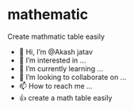 # mathematic
Create mathmatic table easily

- 👋 Hi, I’m @Akash jatav
- 👀 I’m interested in ...
- 🌱 I’m currently learning ...
- 💞️ I’m looking to collaborate on ...
- 📫 How to reach me ...
- 👍 create a math table easily
<!---
Akashjatav98/Akashjatav98 is a ✨ special ✨ repository because its `README.md` (this file) appears on your GitHub profile.
You can click the Preview link to take a look at your changes.
--->
